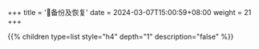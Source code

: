 +++
title = '🧯备份及恢复'
date = 2024-03-07T15:00:59+08:00
weight = 21
+++

{{% children type=list style="h4" depth="1" description="false" %}}